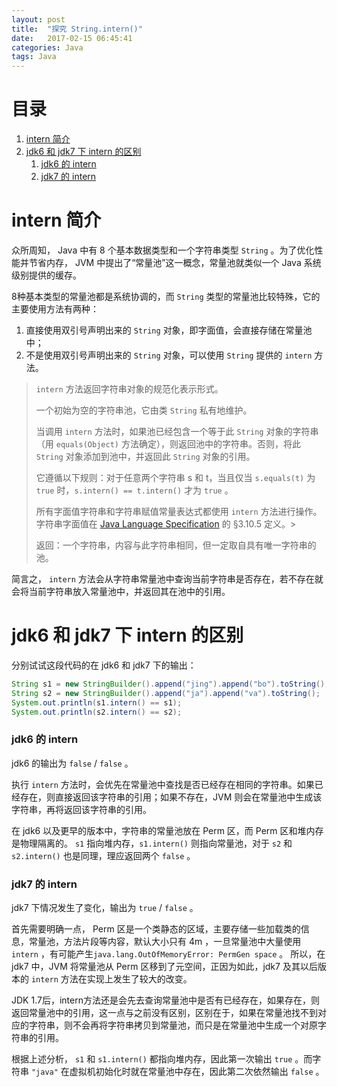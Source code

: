 ```yaml
---
layout: post
title:  "探究 String.intern()"
date:   2017-02-15 06:45:41
categories: Java
tags: Java
---
```


# 目录
1. [intern 简介](#1)
2. [jdk6 和 jdk7 下 intern 的区别](#2)
    1. [jdk6 的 intern](#2_1)
    2. [jdk7 的 intern](#2_2)

<h1 id="1">intern 简介</h1>

众所周知， Java 中有 8 个基本数据类型和一个字符串类型 `String` 。为了优化性能并节省内存， JVM 中提出了“常量池”这一概念，常量池就类似一个 Java 系统级别提供的缓存。

8种基本类型的常量池都是系统协调的，而 `String` 类型的常量池比较特殊，它的主要使用方法有两种：

1. 直接使用双引号声明出来的 `String` 对象，即字面值，会直接存储在常量池中；
2. 不是使用双引号声明出来的 `String` 对象，可以使用 `String` 提供的 `intern` 方法。

> `intern` 方法返回字符串对象的规范化表示形式。
> 
> 一个初始为空的字符串池，它由类 `String` 私有地维护。
> 
> 当调用 `intern` 方法时，如果池已经包含一个等于此 `String` 对象的字符串（用 `equals(Object)` 方法确定），则返回池中的字符串。否则，将此 `String` 对象添加到池中，并返回此 `String` 对象的引用。
> 
> 它遵循以下规则：对于任意两个字符串 s 和 t，当且仅当 `s.equals(t)` 为 `true` 时，`s.intern() == t.intern()` 才为 `true` 。
> 
> 所有字面值字符串和字符串赋值常量表达式都使用 `intern` 方法进行操作。字符串字面值在 [Java Language Specification](https://docs.oracle.com/javase/specs/) 的 §3.10.5 定义。> 
> 
> 返回：一个字符串，内容与此字符串相同，但一定取自具有唯一字符串的池。

简言之， `intern` 方法会从字符串常量池中查询当前字符串是否存在，若不存在就会将当前字符串放入常量池中，并返回其在池中的引用。

<h1 id="2">jdk6 和 jdk7 下 intern 的区别</h1>

分别试试这段代码的在 jdk6 和 jdk7 下的输出：

```java
String s1 = new StringBuilder().append("jing").append("bo").toString();
String s2 = new StringBuilder().append("ja").append("va").toString();
System.out.println(s1.intern() == s1);
System.out.println(s2.intern() == s2);
```

<h3 id="2_1">jdk6 的 intern</h3>

jdk6 的输出为 `false` / `false` 。

执行 `intern` 方法时，会优先在常量池中查找是否已经存在相同的字符串。如果已经存在，则直接返回该字符串的引用；如果不存在，JVM 则会在常量池中生成该字符串，再将返回该字符串的引用。

在 jdk6 以及更早的版本中，字符串的常量池放在 Perm 区，而 Perm 区和堆内存是物理隔离的。 `s1` 指向堆内存，`s1.intern()` 则指向常量池，对于 `s2` 和 `s2.intern()` 也是同理，理应返回两个 `false` 。

<h3 id="2_2">jdk7 的 intern</h3>

jdk7 下情况发生了变化，输出为 `true` / `false` 。

首先需要明确一点， Perm 区是一个类静态的区域，主要存储一些加载类的信息，常量池，方法片段等内容，默认大小只有 4m ，一旦常量池中大量使用 `intern` ，有可能产生`java.lang.OutOfMemoryError: PermGen space` 。 所以，在 jdk7 中，JVM 将常量池从 Perm 区移到了元空间，正因为如此，jdk7 及其以后版本的 `intern` 方法在实现上发生了较大的改变。

JDK 1.7后，intern方法还是会先去查询常量池中是否有已经存在，如果存在，则返回常量池中的引用，这一点与之前没有区别，区别在于，如果在常量池找不到对应的字符串，则不会再将字符串拷贝到常量池，而只是在常量池中生成一个对原字符串的引用。

根据上述分析， `s1` 和 `s1.intern()` 都指向堆内存，因此第一次输出 `true` 。而字符串 `"java"` 在虚拟机初始化时就在常量池中存在，因此第二次依然输出 `false` 。
